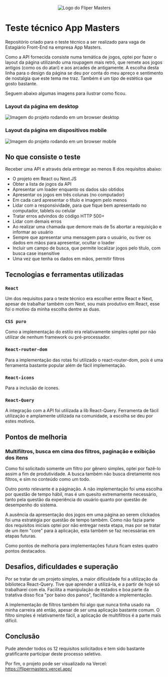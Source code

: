 <p align="center">
<img src="https://github.com/Deivz/appmasters-test/assets/78604613/a5fd63ca-95dc-438c-89c1-e5ae4cc9ff9e" alt="Logo do Fliper Masters" />
</p>

# Teste técnico App Masters

Repositório criado para o teste técnico a ser realizado para vaga de Estagiário Front-End na empresa App Masters.

Como a API fornecida consiste numa temática de jogos, optei por fazer o layout da página utilizando uma roupagem mais retrô, que remete aos jogos antigos (como os do atari) e aos arcades de antigamente.
A escolha desta linha para o design da página se deu por conta do meu apreço e sentimento de nostalgia que este tema me traz. Também é um tipo de estética que gosto bastante.

Seguem abaixo algumas imagens para ilustrar como ficou.

### Layout da página em desktop
<img src="https://github.com/Deivz/appmasters-test/assets/78604613/2672f926-caf1-4511-ad92-adc3a77448d7" alt="Imagem do projeto rodando em um browser desktop" />

### Layout da página em dispositivos mobile
<img src="https://github.com/Deivz/appmasters-test/assets/78604613/9bc957cc-0044-4858-bd84-d8db9041f3c0" alt="Imagem do projeto rodando em um browser mobile" />

## No que consiste o teste

Receber uma API e através dela entregar ao menos 8 dos requisitos abaixo:

- O projeto em React ou Next.JS
- Obter a lista de jogos da API
- Apresentar um loader enquanto os dados são obtidos
- Apresentar os jogos em três colunas (no computador)
- Em cada card apresentar o título e imagem pelo menos
- Lidar com a responsividade, para que fique bem apresentado no computador, tablets ou celular
- Tratar erros advindos do código HTTP 500+
- Lidar com demais erros
- Ao realizar uma chamada que demore mais de 5s abortar a requisição e informar ao usuário
- Sempre que apresentar uma mensagem para o usuário, ou tiver os dados em mãos para apresentar, ocultar o loader
- Incluir um campo de busca, que permite localizar jogos pelo título, com busca case insensitive
- Uma vez que tenha os dados em mãos, permitir filtros

## Tecnologias e ferramentas utilizadas
### `React`
Um dos requisitos para o teste técnico era escolher entre React e Next, apesar de trabalhar também com Next, sou mais produtivo em React, esse foi o motivo da minha escolha dentre as duas.

### `CSS puro`
Como a implementação do estilo era relativamente simples optei por não utilizar de nenhum framework ou pré-processador.

### `React-router-dom`
Para a implementação das rotas foi utilizado o react-router-dom, pois é uma ferramenta bastante popular além de fácil implementação.

### `React-icons`
Para a inclusão de ícones.

### `React-Query`
A integração com a API foi utilizada a lib React-Query.
Ferramenta de fácil utilização e amplamente utilizada na comunidade, a escolha se deu por estes motivos.


## Pontos de melhoria
### Multifiltros, busca em cima dos filtros, paginação e exibição dos itens
Como foi solicitado somente um filtro por gênero simples, optei por fazê-lo assim a fim de produtividade. A busca também não busca diretamente nos filtros, e sim no conteúdo como um todo.

Outro ponto relevante é a páginação. A não implementação foi uma escolha por questão de tempo hábil, mas é um quesito extremamente necessário, tanto pela questão da experiência do usuário quanto
por questão de desempenho do sistema.

A ausência da apresentação dos jogos em uma página ao serem clickados foi uma estratégia por questão de tempo também. Como não fazia parte dos requisitos iniciais optei por não entregar nesta etapa, mas
por se tratar de um item "core" para à aplicação, esta também se faz necessárias em etapas futuras.

Como pontos de melhoria para implementações futura ficam estes quatro pontos destacados.

## Desafios, dificuldades e superação
Por se tratar de um projeto simples, a maior dificuldade foi a utilização da biblioteca React-Query. Tive que aprender a utilizá-la, e a partir de hoje só trabalharei com ela.
Facilita a manipulação de estados e boa parte da tratativa disso fica "por baixo dos panos", facilitando a implementação.

A implementação de filtros também foi algo que nunca tinha usado na minha carreira até então, apesar de ser uma aplicação bastante comum. O filtro simples é relativamente fácil, a aplicação de multifiltros é a parte
mais difícil.

## Conclusão
Pude atender todos os 12 requisitos solicitados e tem sido bastante gratificante participar deste processo seletivo.

Por fim, o projeto pode ser visualizado na Vercel: https://flipermasters.vercel.app/
